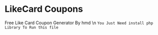 # LikeCard Coupons

Free Like Card Coupon Generator By hmd \n
`You Just Need install php Library To Run this file`
